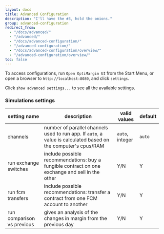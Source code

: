```yaml
---
layout: docs
title: Advanced Configuration
description: "I'll have the #3, hold the onions."
group: advanced-configuration
redirect_from:
  - "/docs/advanced/"
  - "/advanced/"
  - "/docs/advanced-configuration/"
  - "/advanced-configuration/"
  - "/docs/advanced-configuration/overview/"
  - "/advanced-configuration/overview/"
toc: false
---
```


To access configurations, run `Open OptiMargin UI` from the Start Menu, or open a browser to `http://localhost:8080`, and click `settings`.

Click `show advanced settings...` to see all the available settings.

### Simulations settings

| setting name | description | valid values | default |
|----------------------------|----------------------------------------------------------------------------------------------------------------|-----------------|----------|
| channels | number of parallel channels used to run app. If `auto`, a value is calculated based on the computer's cpus/RAM | `auto`, integer | `auto` |
| run exchange switches | include possible recommendations: buy a fungible contract on one exchange and sell in the other | Y/N | Y |
| run fcm transfers | include possible recommendations: transfer a contract from one FCM account to another | Y/N | Y |
| run comparison vs previous | gives an analysis of the changes in margin from the previous day | Y/N | Y |